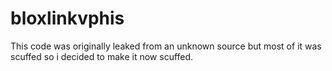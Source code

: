 # bloxlinkvphis

This code was originally leaked from an unknown source but most of it was scuffed so i decided to make it now scuffed.


